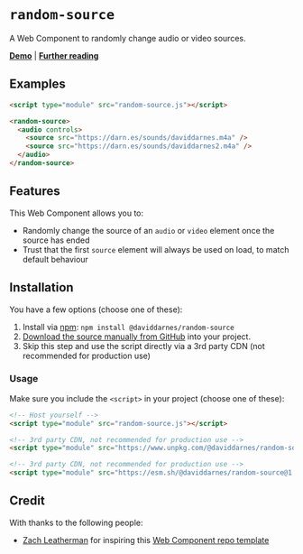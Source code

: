 # `random-source`

A Web Component to randomly change audio or video sources.

**[Demo](https://daviddarnes.github.io/random-source/demo.html)** | **[Further reading](https://darn.es/random-source-web-component/)**

## Examples

```html
<script type="module" src="random-source.js"></script>

<random-source>
  <audio controls>
    <source src="https://darn.es/sounds/daviddarnes.m4a" />
    <source src="https://darn.es/sounds/daviddarnes2.m4a" />
  </audio>
</random-source>
```

## Features

This Web Component allows you to:

- Randomly change the source of an `audio` or `video` element once the source has ended
- Trust that the first `source` element will always be used on load, to match default behaviour

## Installation

You have a few options (choose one of these):

1. Install via [npm](https://www.npmjs.com/package/@daviddarnes/random-source): `npm install @daviddarnes/random-source`
1. [Download the source manually from GitHub](https://github.com/daviddarnes/random-source/releases) into your project.
1. Skip this step and use the script directly via a 3rd party CDN (not recommended for production use)

### Usage

Make sure you include the `<script>` in your project (choose one of these):

```html
<!-- Host yourself -->
<script type="module" src="random-source.js"></script>
```

```html
<!-- 3rd party CDN, not recommended for production use -->
<script type="module" src="https://www.unpkg.com/@daviddarnes/random-source@1.0.0/random-source.js"></script>
```

```html
<!-- 3rd party CDN, not recommended for production use -->
<script type="module" src="https://esm.sh/@daviddarnes/random-source@1.0.0"></script>
```

## Credit

With thanks to the following people:

- [Zach Leatherman](https://zachleat.com) for inspiring this [Web Component repo template](https://github.com/daviddarnes/component-template)
